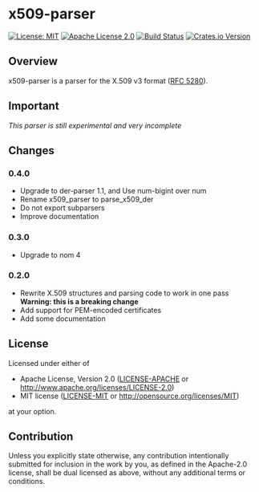 # x509-parser

[![License: MIT](https://img.shields.io/badge/License-MIT-yellow.svg)](./LICENSE-MIT)
[![Apache License 2.0](https://img.shields.io/badge/License-Apache%202.0-blue.svg)](./LICENSE-APACHE)
[![Build Status](https://travis-ci.org/rusticata/x509-parser.svg?branch=master)](https://travis-ci.org/rusticata/x509-parser)
[![Crates.io Version](https://img.shields.io/crates/v/x509-parser.svg)](https://crates.io/crates/x509-parser)

## Overview

x509-parser is a parser for the X.509 v3 format ([RFC 5280](https://tools.ietf.org/html/rfc5280)).

## Important

*This parser is still experimental and very incomplete*

## Changes

### 0.4.0

- Upgrade to der-parser 1.1, and Use num-bigint over num
- Rename x509_parser to parse_x509_der
- Do not export subparsers
- Improve documentation

### 0.3.0

- Upgrade to nom 4

### 0.2.0

- Rewrite X.509 structures and parsing code to work in one pass
  **Warning: this is a breaking change**
- Add support for PEM-encoded certificates
- Add some documentation

## License

Licensed under either of

 * Apache License, Version 2.0
   ([LICENSE-APACHE](LICENSE-APACHE) or http://www.apache.org/licenses/LICENSE-2.0)
 * MIT license
   ([LICENSE-MIT](LICENSE-MIT) or http://opensource.org/licenses/MIT)

at your option.

## Contribution

Unless you explicitly state otherwise, any contribution intentionally submitted
for inclusion in the work by you, as defined in the Apache-2.0 license, shall be
dual licensed as above, without any additional terms or conditions.
